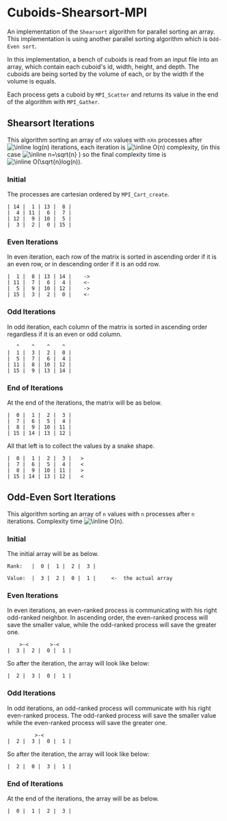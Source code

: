 # Cuboids-Shearsort-MPI

An implementation of the `Shearsort` algorithm for parallel sorting an array.
This implementation is using another parallel sorting algorithm which is `Odd-Even sort`.

In this implementation, a bench of cuboids is read from an input file into an array,
which contain each cuboid's id, width, height, and depth.
The cuboids are being sorted by the volume of each, or by the width if the volume is equals.

Each process gets a cuboid by `MPI_Scatter` and returns its value in the end of the algorithm with `MPI_Gather`.

##  Shearsort Iterations
This algorithm sorting an array of `nXn` values with `nXn` processes after 
<img src="https://latex.codecogs.com/png.image?\dpi{110}&space;\inline&space;log(n)" title="\inline log(n)" /> 
iterations, each iteration is 
<img src="https://latex.codecogs.com/png.image?\dpi{110}&space;\inline&space;O(n)" title="\inline O(n)" /> 
complexity, (in this case 
<img src="https://latex.codecogs.com/png.image?\dpi{110}&space;\inline&space;n=\sqrt{n}" title="\inline n=\sqrt{n}" /> 
) so the final complexity time is 
<img src="https://latex.codecogs.com/png.image?\dpi{110}&space;\inline&space;O(\sqrt{n}log(n))" title="\inline O(\sqrt{n}log(n))" />.

### Initial
The processes are cartesian ordered by `MPI_Cart_create`.

```
| 14 |  1 | 13 |  8 |  
|  4 | 11 |  6 |  7 |  
| 12 |  9 | 10 |  5 |  
|  3 |  2 |  0 | 15 |
```

### Even Iterations
In even iteration, each row of the matrix is sorted in ascending order if it is an even row, or in descending order if it is an odd row.
```
|  1 |  8 | 13 | 14 |    ->
| 11 |  7 |  6 |  4 |    <-
|  5 |  9 | 10 | 12 |    ->
| 15 |  3 |  2 |  0 |    <-
```

### Odd Iterations
In odd iteration, each column of the matrix is sorted in ascending order regardless if it is an even or odd column.

```
   ^    ^    ^    ^
|  1 |  3 |  2 |  0 |
|  5 |  7 |  6 |  4 |
| 11 |  8 | 10 | 12 |
| 15 |  9 | 13 | 14 |
```


### End of Iterations
At the end of the iterations, the matrix will be as below.

```
|  0 |  1 |  2 |  3 |
|  7 |  6 |  5 |  4 |
|  8 |  9 | 10 | 11 |
| 15 | 14 | 13 | 12 |
```

All that left is to collect the values by a snake shape.

```
|  0 |  1 |  2 |  3 |   >
|  7 |  6 |  5 |  4 |   <
|  8 |  9 | 10 | 11 |   > 
| 15 | 14 | 13 | 12 |   <
```


##  Odd-Even Sort Iterations
This algorithm sorting an array of `n` values with `n` processes after `n` iterations. Complexity time 
<img src="https://latex.codecogs.com/png.image?\dpi{110}&space;\inline&space;O(n)" title="\inline O(n)" />.
### Initial
The initial array will be as below.

```
Rank:   |  0 |  1 |  2 |  3 |

Value:  |  3 |  2 |  0 |  1 |     <-  the actual array
```

### Even Iterations
In even iterations, an even-ranked process is communicating with his right odd-ranked neighbor.
In ascending order, the even-ranked process will save the smaller value, while the odd-ranked process will save the greater one.

```
    >-<       >-<
|  3 |  2 |  0 |  1 |
```

So after the iteration, the array will look like below:

```
|  2 |  3 |  0 |  1 |
```

### Odd Iterations
In odd iterations, an odd-ranked process will communicate with his right even-ranked process.
The odd-ranked process will save the smaller value while the even-ranked process will save the greater one.

```
         >-<
|  2 |  3 |  0 |  1 |
```

So after the iteration, the array will look like below:

```
|  2 |  0 |  3 |  1 |
```

### End of Iterations
At the end of the iterations, the array will be as below.

```
|  0 |  1 |  2 |  3 |
```
